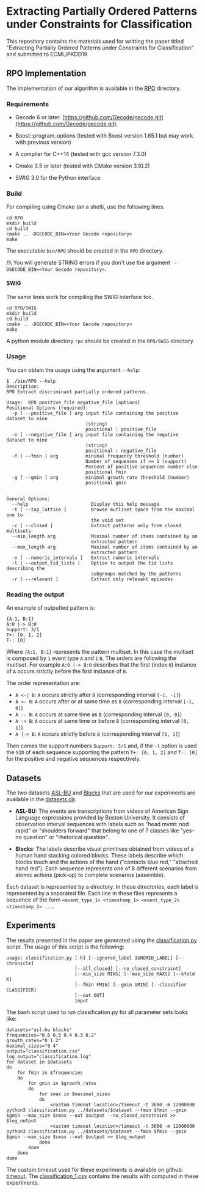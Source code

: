 # Extracting Partially Ordered Patterns under Constraints for Classification

This repository contains the materials used for writting the paper titled "Extracting Partially Ordered Patterns under
Constraints for Classification" and submitted to ECML/PKDD19

## RPO Implementation

The implementation of our algorithm is available in the [RPO](/RPO) directory.

### Requirements

- Gecode 6 or later: [https://github.com/Gecode/gecode.git](https://github.com/Gecode/gecode.git).
- Boost::program_options (tested with Boost version 1.65.1 but may work with previous version)
- A compiler for C++14 (tested with gcc version 7.3.0)
- Cmake 3.5 or later (tested with CMake version 3.10.2)

- SWIG 3.0 for the Python interface

### Build

For compiling using Cmake (an a shell), use the following lines.

```
cd RPO
mkdir build
cd build
cmake .. -DGECODE_BIN=<Your Gecode repository>
make
```

The executable `bin/RPO` should be created in the `RPO` directory.

/!\ You will generate STRING errors if you don't use the argument ` -DGECODE_BIN=<Your Gecode repository>`.

#### SWIG

The same lines work for compiling the SWIG interface too.
```
cd RPO/SWIG
mkdir build
cd build
cmake .. -DGECODE_BIN=<Your Gecode repository>
make
```
A python module directory `rpo` should be created in the `RPO/SWIG` directory.

### Usage

You can obtain the usage using the argument `--help`:

```
$ ./bin/RPO --help
Description:
RPO Extract discriminant partially ordered patterns.

Usage:  RPO positive_file negative_file [options]
Positional Options (required):
  -p [ --positive_file ] arg input file containing the positive dataset to mine
                             (string)
                             positional : positive_file
  -n [ --negative_file ] arg input file containing the negative dataset to mine
                             (string)
                             positional : negative_file
  -f [ --fmin ] arg          minimal frequency threshold (number)
                             Number of sequences if >= 1 (support)
                             Percent of positive sequences number else
                             positional fmin
  -g [ --gmin ] arg          minimal growth rate threshold (number)
                             positional gmin


General Options:
  --help                       Display this help message
  -t [ --top_lattice ]         Browse mutliset space from the maximal one to
                               the void set
  -c [ --closed ]              Extract patterns only from closed multisets
  --min_length arg             Minimal number of items contained by an
                               extracted pattern
  --max_length arg             Maximal number of items contained by an
                               extracted pattern
  -n [ --numeric_intervals ]   Extract numeric intervals
  -l [ --output_tid_lists ]    Option to output the tid lists describing the
                               subgroups matched by the patterns
  -r [ --relevant ]            Extract only relevant episodes
```

### Reading the output

An example of outputted pattern is:
```
{A:1, B:1}
A:0 |-> B:0
Support: 3/1
T+: [0, 1, 2]
T-: [0]
```

Where `{A:1, B:1}` represents the pattern multiset.
In this case the multiset is composed by `1` event type `A` and `1` `B`.
The orders are following the multiset.
For example `A:0 |-> B:0` describes that the first (index `0`) instance of `A` occurs strictly before the first instance of `B`.

The order representation are:
- `A <-| B`: `A` occurs strictly after `B` (corresponding interval `[-1, -1]`)
- `A <- B`: `A` occurs after or at same time as `B` (corresponding interval `[-1, 0]`)
- `A -- B`: `A` occurs at same time as `B` (corresponding interval `[0, 0]`)
- `A -> B`: `A` occurs at same time or before `B` (corresponding interval `[0, 1]`)
- `A |-> B`: `A` occurs strictly before `B` (corresponding interval `[1, 1]`)

Then comes the support numbers `Support: 3/1` and, if the `-l` option is used the `SID` of each sequence supporting the pattern `T+: [0, 1, 2]` and `T-: [0]` for the positive and negative sequences respectively.

## Datasets

The two datasets [ASL-BU](/datasets/asl-bu) and [Blocks](/datasets/blocks) that are used for our experiments are available in the [datasets dir](/datasets).

- **ASL-BU**: The events are transcriptions from videos of American Sign Language expressions provided by Boston University.
	It consists of observation interval sequences with labels such as "head mvmt: nod rapid" or "shoulders forward" that belong to one of 7 classes like "yes–no question" or "rhetorical question".

- **Blocks**: The labels describe visual primitives obtained from videos of a human hand stacking colored blocks.
These labels describe which blocks touch and the actions of the hand ("contacts blue red," "attached hand red").
Each sequence represents one of 8 different scenarios from atomic actions (pick-up) to complete scenarios (assemble).

Each dataset is represented by a directory.
In these directories, each label is represented by a separated file.
Each line in these files represents a sequence of the form `<event_type_1> <timestamp_1> <event_type_2> <timestamp_2> ...`.

## Experiments

The results presented in the paper are generated using the [classification.py](/scripts/classification.py) script. 
The usage of this script is the following:

```
usage: classification.py [-h] [--ignored_label IGNORED_LABEL] [--chronicle]
                         [--all_closed] [--no_closed_constraint]
                         [--min_size MINS] [--max_size MAXS] [--kfold K]
                         [--fmin FMIN] [--gmin GMIN] [--classifier CLASSIFIER]
                         [--out OUT]
                         input
```

The bash script used to run classification.py for all parameter sets looks like:

```
datasets="asl-bu blocks"
frequencies="0.6 0.5 0.4 0.3 0.2"
growth_rates="0 1 2"
maximal_sizes="0 4"
output="classification.csv"
log_output="classification.log"
for dataset in $datasets
do
    for fmin in $frequencies
    do
        for gmin in $growth_rates
        do 
            for smax in $maximal_sizes
            do
                <custom timeout location>/timeout -t 3600 -m 12000000 python3 classification.py ../datasets/$dataset --fmin $fmin --gmin $gmin --max_size $smax --out $output --no_closed_constraint >> $log_output
                <custom timeout location>/timeout -t 3600 -m 12000000 python3 classification.py ../datasets/$dataset --fmin $fmin --gmin $gmin --max_size $smax --out $output >> $log_output
            done
        done
    done
done
```

The custom timeout used for these experiments is available on github: [timeout](https://github.com:pshved/timeout.git). 
The [classification_1.csv](/results/classification_1.csv) contains the results with computed in these experiments. 


